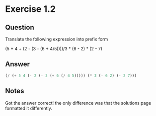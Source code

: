 Exercise 1.2
============

## Question

Translate the following expression into prefix form

(5 + 4 + (2 - (3 - (6 + 4/5))))/3 * (6 - 2) * (2 - 7)


## Answer

```scheme
(/ (+ 5 4 (- 2 (- 3 (+ 6 (/ 4 5))))) (* 3 (- 6 2) (- 2 7)))
```

## Notes

Got the answer correct! the only difference was that the solutions page formatted it differently.
